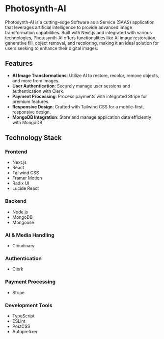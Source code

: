 # Photosynth-AI

Photosynth-AI is a cutting-edge Software as a Service (SAAS) application that leverages artificial intelligence to provide advanced image transformation capabilities. Built with Next.js and integrated with various technologies, Photosynth-AI offers functionalities like AI image restoration, generative fill, object removal, and recoloring, making it an ideal solution for users seeking to enhance their digital images.

## Features

- **AI Image Transformations**: Utilize AI to restore, recolor, remove objects, and more from images.
- **User Authentication**: Securely manage user sessions and authentication with Clerk.
- **Payment Processing**: Process payments with integrated Stripe for premium features.
- **Responsive Design**: Crafted with Tailwind CSS for a mobile-first, responsive design.
- **MongoDB Integration**: Store and manage application data efficiently with MongoDB.

## Technology Stack

### Frontend

- Next.js
- React
- Tailwind CSS
- Framer Motion
- Radix UI
- Lucide React

### Backend

- Node.js
- MongoDB
- Mongoose

### AI & Media Handling

- Cloudinary

### Authentication

- Clerk

### Payment Processing

- Stripe

### Development Tools

- TypeScript
- ESLint
- PostCSS
- Autoprefixer
